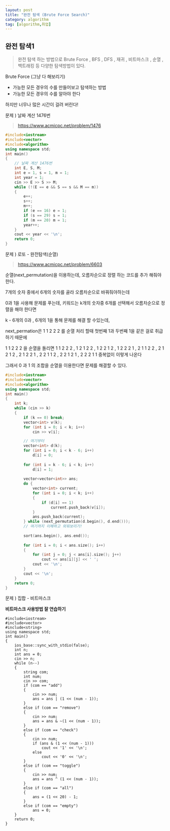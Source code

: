 ```yaml
---
layout: post
title: "완전 탐색 (Brute Force Search)"
category: algorithm
tag: [algorithm,취업]
---
```


## 완전 탐색1

> 완전 탐색 하는 방법으로 Brute Force , BFS , DFS , 재귀 , 비트마스크 , 순열 , 백트래킹 등 다양한 탐색방법이 있다.



Brute Force (그냥 다 해보리기)

- 가능한 모든 경우의 수를 만들어보고 탐색하는 방법
- 가능한 모든 경우의 수를 알아야 한다

하지만 너무나 많은 시간이 걸려 버린다!



문제 ) 날짜 계산 1476번

> https://www.acmicpc.net/problem/1476

```c++
#include<iostream>
#include<vector>
#include<algorithm>
using namespace std;
int main()
{
	// 날짜 계산 1476번
	int E, S, M;
	int e = 1, s = 1, m = 1;
	int year = 1;
	cin >> E >> S >> M;
	while (!(E == e && S == s && M == m))
	{
		e++;
		s++;
		m++;
		if (e == 16) e = 1;
		if (s == 29) s = 1;
		if (m == 20) m = 1;
		year++;
	}
	cout << year << '\n';
	return 0;
}
```



문제 ) 로또 - 완전탐색(순열)

> https://www.acmicpc.net/problem/6603

순열(next_permutation)을 이용하는데,  오름차순으로 정렬 하는 코드를 추가 해줘야한다.

7개의 숫자 중에서 6개의 숫자를 골라 오름차순으로 바꿔줘야하는데

0과 1을 사용해 문제를 푸는데,  키워드는 k개의 숫자중 6개를 선택해서 오름차순으로 정렬을 해야 한다면

k - 6개의 0과 , 6개의 1을 통해 문제를 해결 할 수있는데,

next_permation은  1 1 2 2 2 를 순열 처리 할때 첫번째 1과 두번째 1을 같은 걸로 취급하기 때문에 

1 1 2 2 2 을 순열을 돌리면 1 1 2 2 2 , 1 2 1 2 2 , 1 2 2 1 2 , 1 2 2 2 1 , 2 1 1 2 2 , 2 1 2 1 2 , 2 1 2 2 1 , 2 2 1 1 2 , 2 2 1 2 1 , 2 2 2 1 1  중복없이 이렇게 나온다

그래서 0 과 1 의 조합을 순열을 이용한다면 문제를 해결할 수 있다.

```c++
#include<iostream>
#include<vector>
#include<algorithm>
using namespace std;
int main()
{
	int k;
	while (cin >> k)
	{
		if (k == 0) break;
		vector<int> v(k);
		for (int i = 0; i < k; i++)
			cin >> v[i];

		// 여기부터
        vector<int> d(k);
		for (int i = 0; i < k - 6; i++)
			d[i] = 0;
		
		for (int i = k - 6; i < k; i++)
			d[i] = 1;
		
		vector<vector<int>> ans;
		do {
			vector<int> current;
			for (int i = 0; i < k; i++)
			{
				if (d[i] == 1)
					current.push_back(v[i]);
			}
			ans.push_back(current);
		} while (next_permutation(d.begin(), d.end()));
		// 여기까지 이해하고 외워보리기!
        
		sort(ans.begin(), ans.end());
		
		for (int i = 0; i < ans.size(); i++)
		{
			for (int j = 0; j < ans[i].size(); j++)
				cout << ans[i][j] << ' ';
			cout << '\n';
		}
		cout << '\n';
	}
	return 0;
}
```



문제 ) 집합 - 비트마스크

**비트마스크 사용방법 잘 연습하기**

```
#include<iostream>
#include<vector>
#include<string>
using namespace std;
int main()
{
	ios_base::sync_with_stdio(false);
	int n;
	int ans = 0;
	cin >> n;
	while (n--)
	{
		string com;
		int num;
		cin >> com;
		if (com == "add")
		{
			cin >> num;
			ans = ans | (1 << (num - 1));
		}
		else if (com == "remove")
		{
			cin >> num;
			ans = ans & ~(1 << (num - 1));
		}
		else if (com == "check")
		{
			cin >> num;
			if (ans & (1 << (num - 1)))
				cout << '1' << '\n';
			else
				cout << '0' << '\n';
		}
		else if (com == "toggle")
		{
			cin >> num;
			ans = ans ^ (1 << (num - 1));
		}
		else if (com == "all")
		{
			ans = (1 << 20) - 1;
		}
		else if (com == "empty")
			ans = 0;
	}
	return 0;
}
```



